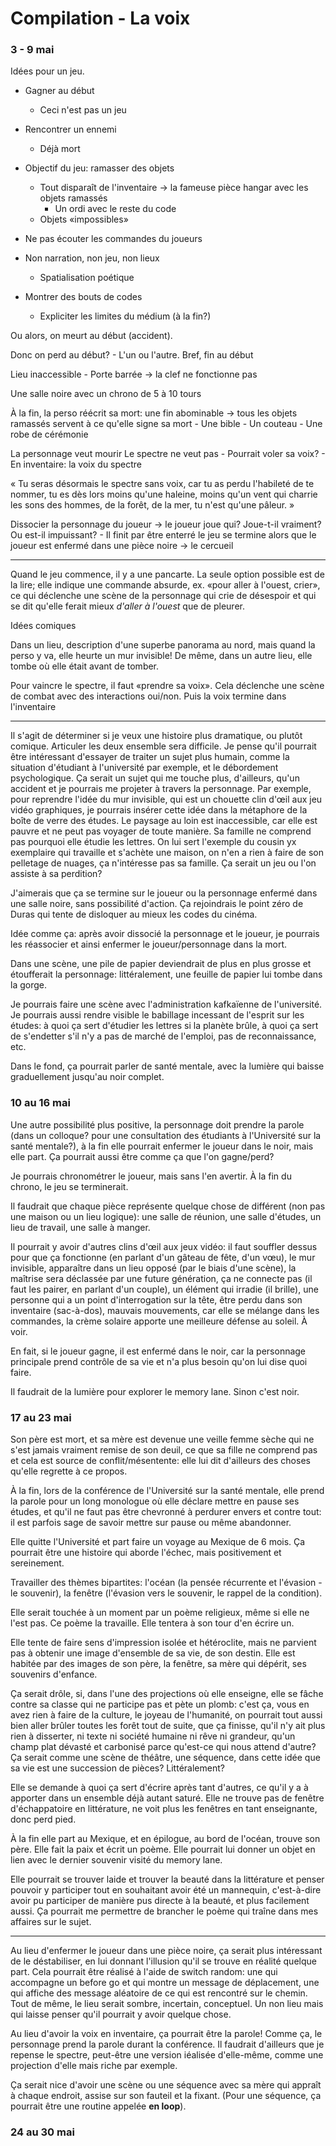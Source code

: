 # Compilation - La voix

### 3 - 9 mai

Idées pour un jeu.

- Gagner au début
    - Ceci n'est pas un jeu

- Rencontrer un ennemi
    - Déjà mort

- Objectif du jeu: ramasser des objets
    - Tout disparaît de l'inventaire → la fameuse pièce hangar avec les objets ramassés
        - Un ordi avec le reste du code
    - Objets «impossibles»

- Ne pas écouter les commandes du joueurs

- Non narration, non jeu, non lieux
    - Spatialisation poétique

- Montrer des bouts de codes
    - Expliciter les limites du médium (à la fin?)

Ou alors, on meurt au début (accident).

Donc on perd au début?
    - L'un ou l'autre. Bref, fin au début

Lieu inaccessible
    - Porte barrée → la clef ne fonctionne pas

Une salle noire avec un chrono de 5 à 10 tours

À la fin, la perso réécrit sa mort: une fin abominable → tous les objets ramassés servent à ce qu'elle signe sa mort
    - Une bible
    - Un couteau
    - Une robe de cérémonie

La personnage veut mourir
Le spectre ne veut pas
    - Pourrait voler sa voix?
        - En inventaire: la voix du spectre

« Tu seras désormais le spectre sans voix, car tu as perdu l'habileté de te nommer, tu es dès lors moins qu'une haleine, moins qu'un vent qui charrie les sons des hommes, de la forêt, de la mer, tu n'est qu'une pâleur. »

Dissocier la personnage du joueur → le joueur joue qui? Joue-t-il vraiment? Ou est-il impuissant?
    - Il finit par être enterré le jeu se termine alors que le joueur est enfermé dans une pièce noire → le cercueil

***

Quand le jeu commence, il y a une pancarte. La seule option possible est de la lire; elle indique une commande absurde, ex. «pour aller à l'ouest, crier», ce qui déclenche une scène de la personnage qui crie de désespoir et qui se dit qu'elle ferait mieux *d'aller à l'ouest* que de pleurer.

Idées comiques

Dans un lieu, description d'une superbe panorama au nord, mais quand la perso y va, elle heurte un mur invisible!
De même, dans un autre lieu, elle tombe où elle était avant de tomber.

Pour vaincre le spectre, il faut «prendre sa voix». Cela déclenche une scène de combat avec des interactions oui/non. Puis la voix termine dans l'inventaire

***

Il s'agit de déterminer si je veux une histoire plus dramatique, ou plutôt comique. Articuler les deux ensemble sera difficile. Je pense qu'il pourrait être intéressant d'essayer de traiter un sujet plus humain, comme la situation d'étudiant à l'université par exemple, et le débordement psychologique. Ça serait un sujet qui me touche plus, d'ailleurs, qu'un accident et je pourrais me projeter à travers la personnage. Par exemple, pour reprendre l'idée du mur invisible, qui est un chouette clin d'œil aux jeu vidéo graphiques, je pourrais insérer cette idée dans la métaphore de la boîte de verre des études. Le paysage au loin est inaccessible, car elle est pauvre et ne peut pas voyager de toute manière. Sa famille ne comprend pas pourquoi elle étudie les lettres. On lui sert l'exemple du cousin yx exemplaire qui travaille et s'achète une maison, on n'en a rien à faire de son pelletage de nuages, ça n'intéresse pas sa famille. Ça serait un jeu ou l'on assiste à sa perdition?

J'aimerais que ça se termine sur le joueur ou la personnage enfermé dans une salle noire, sans possibilité d'action. Ça rejoindrais le point zéro de Duras qui tente de disloquer au mieux les codes du cinéma. 

Idée comme ça: après avoir dissocié la personnage et le joueur, je pourrais les réassocier et ainsi enfermer le joueur/personnage dans la mort.

Dans une scène, une pile de papier deviendrait de plus en plus grosse et étoufferait la personnage: littéralement, une feuille de papier lui tombe dans la gorge. 

Je pourrais faire une scène avec l'administration kafkaïenne de l'université. Je pourrais aussi rendre visible le babillage incessant de l'esprit sur les études: à quoi ça sert d'étudier les lettres si la planète brûle, à quoi ça sert de s'endetter s'il n'y a pas de marché de l'emploi, pas de reconnaissance, etc. 

Dans le fond, ça pourrait parler de santé mentale, avec la lumière qui baisse graduellement jusqu'au noir complet. 

### 10 au 16 mai

Une autre possibilité plus positive, la personnage doit prendre la parole (dans un colloque? pour une consultation des étudiants à l'Université sur la santé mentale?), à la fin elle pourrait enfermer le joueur dans le noir, mais elle part. Ça pourrait aussi être comme ça que l'on gagne/perd?

Je pourrais chronométrer le joueur, mais sans l'en avertir. À la fin du chrono, le jeu se terminerait. 

Il faudrait que chaque pièce représente quelque chose de différent (non pas une maison ou un lieu logique): une salle de réunion, une salle d'études, un lieu de travail, une salle à manger.

Il pourrait y avoir d'autres clins d'œil aux jeux vidéo: il faut souffler dessus pour que ça fonctionne (en parlant d'un gâteau de fête, d'un vœu), le mur invisible, apparaître dans un lieu opposé (par le biais d'une scène), la maîtrise sera déclassée par une future génération, ça ne connecte pas (il faut les pairer, en parlant d'un couple), un élément qui irradie (il brille), une personne qui a un point d'interrogation sur la tête, être perdu dans son inventaire (sac-à-dos), mauvais mouvements, car elle se mélange dans les commandes, la crème solaire apporte une meilleure défense au soleil. À voir. 

En fait, si le joueur gagne, il est enfermé dans le noir, car la personnage principale prend contrôle de sa vie et n'a plus besoin qu'on lui dise quoi faire. 

Il faudrait de la lumière pour explorer le memory lane. Sinon c'est noir.

### 17 au 23 mai

Son père est mort, et sa mère est devenue une veille femme sèche qui ne s'est jamais vraiment remise de son deuil, ce que sa fille ne comprend pas et cela est source de conflit/mésentente: elle lui dit d'ailleurs des choses qu'elle regrette à ce propos. 

À la fin, lors de la conférence de l'Université sur la santé mentale, elle prend la parole pour un long monologue où elle déclare mettre en pause ses études, et qu'il ne faut pas être chevronné à perdurer envers et contre tout: il est parfois sage de savoir mettre sur pause ou même abandonner.

Elle quitte l'Université et part faire un voyage au Mexique de 6 mois. Ça pourrait être une histoire qui aborde l'échec, mais positivement et sereinement. 

Travailler des thèmes bipartites: l'océan (la pensée récurrente et l'évasion - le souvenir), la fenêtre (l'évasion vers le souvenir, le rappel de la condition).

Elle serait touchée à un moment par un poème religieux, même si elle ne l'est pas. Ce poème la travaille. Elle tentera à son tour d'en écrire un.

Elle tente de faire sens d'impression isolée et hétéroclite, mais ne parvient pas à obtenir une image d'ensemble de sa vie, de son destin. Elle est habitée par des images de son père, la fenêtre, sa mère qui dépérit, ses souvenirs d'enfance.

Ça serait drôle, si, dans l'une des projections où elle enseigne, elle se fâche contre sa classe qui ne participe pas et pète un plomb: c'est ça, vous en avez rien à faire de la culture, le joyeau de l'humanité, on pourrait tout aussi bien aller brûler toutes les forêt tout de suite, que ça finisse, qu'il n'y ait plus rien à disserter, ni texte ni société humaine ni rêve ni grandeur, qu'un champ plat dévasté et carbonisé parce qu'est-ce qui nous attend d'autre? Ça serait comme une scène de théâtre, une séquence, dans cette idée que sa vie est une succession de pièces? Littéralement?

Elle se demande à quoi ça sert d'écrire après tant d'autres, ce qu'il y a à apporter dans un ensemble déjà autant saturé. Elle ne trouve pas de fenêtre d'échappatoire en littérature, ne voit plus les fenêtres en tant enseignante, donc perd pied.

À la fin elle part au Mexique, et en épilogue, au bord de l'océan, trouve son père. Elle fait la paix et écrit un poème. Elle pourrait lui donner un objet en lien avec le dernier souvenir visité du memory lane. 

Elle pourrait se trouver laide et trouver la beauté dans la littérature et penser pouvoir y participer tout en souhaitant avoir été un mannequin, c'est-à-dire avoir pu participer de manière pus directe à la beauté, et plus facilement aussi. Ça pourrait me permettre de brancher le poème qui traîne dans mes affaires sur le sujet.

***

Au lieu d'enfermer le joueur dans une pièce noire, ça serait plus intéressant de le déstabiliser, en lui donnant l'illusion qu'il se trouve en réalité quelque part. Cela pourrait être réalisé à l'aide de switch random: une qui accompagne un before go et qui montre un message de déplacement, une qui affiche des message aléatoire de ce qui est rencontré sur le chemin. Tout de même, le lieu serait sombre, incertain, conceptuel. Un non lieu mais qui laisse penser qu'il pourrait y avoir quelque chose. 

Au lieu d'avoir la voix en inventaire, ça pourrait être la parole! Comme ça, le personnage prend la parole durant la conférence. Il faudrait d'ailleurs que je repense le spectre, peut-être une version iéalisée d'elle-même, comme une projection d'elle mais riche par exemple.

Ça serait nice d'avoir une scène ou une séquence avec sa mère qui appraît à chaque endroit, assise sur son fauteil et la fixant. (Pour une séquence, ça pourrait être une routine appelée **en loop**).

### 24 au 30 mai